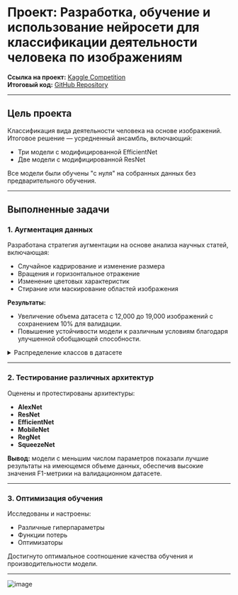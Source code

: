 # Проект: Разработка, обучение и использование нейросети для классификации деятельности человека по изображениям
**Ссылка на проект:** [Kaggle Competition](https://www.kaggle.com/competitions/ml-intensive-yandex-academy-autumn-2024/models)  
**Итоговый код:** [GitHub Repository](https://github.com/bottic/CV_project_yandex/blob/main/final-ml-yandex-spec.ipynb)

---

## Цель проекта
Классификация вида деятельности человека на основе изображений.  
Итоговое решение — усредненный ансамбль, включающий:  
- Три модели с модифицированной EfficientNet  
- Две модели с модифицированной ResNet  

Все модели были обучены "с нуля" на собранных данных без предварительного обучения.

---

## Выполненные задачи

### 1. Аугментация данных
Разработана стратегия аугментации на основе анализа научных статей, включающая:  
- Случайное кадрирование и изменение размера  
- Вращения и горизонтальное отражение  
- Изменение цветовых характеристик  
- Стирание или маскирование областей изображения  

**Результаты:**  
- Увеличение объема датасета с 12,000 до 19,000 изображений с сохранением 10% для валидации.  
- Повышение устойчивости модели к различным условиям благодаря улучшенной обобщающей способности.

<details>
<summary>Распределение классов в датасете</summary>

![Распределение классов](https://github.com/user-attachments/assets/fd78cc11-3f73-4601-962a-4792b2f811c9)
</details>

---

### 2. Тестирование различных архитектур
Оценены и протестированы архитектуры:  
- **AlexNet**  
- **ResNet**  
- **EfficientNet**  
- **MobileNet**  
- **RegNet**  
- **SqueezeNet**  

**Вывод:** модели с меньшим числом параметров показали лучшие результаты на имеющемся объеме данных, обеспечив высокие значения F1-метрики на валидационном датасете.

---

### 3. Оптимизация обучения
Исследованы и настроены:  
- Различные гиперпараметры  
- Функции потерь  
- Оптимизаторы  

Достигнуто оптимальное соотношение качества обучения и производительности модели.

---

![image](https://github.com/user-attachments/assets/1f9c2913-4b75-4366-8887-1afe56d9c6d8)
